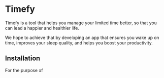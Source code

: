 # Timefy
Timefy is a tool that helps you manage your limited time better, so that you can lead a happier and healthier life.

We hope to achieve that by developing an app that ensures you wake up on time, improves your sleep quality, and helps you boost your productivity.

## Installation
For the purpose of 

